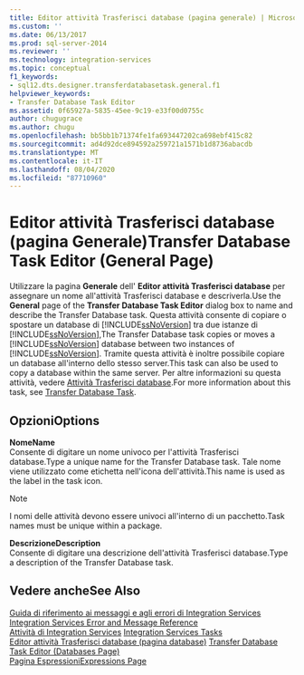 ```yaml
---
title: Editor attività Trasferisci database (pagina generale) | Microsoft Docs
ms.custom: ''
ms.date: 06/13/2017
ms.prod: sql-server-2014
ms.reviewer: ''
ms.technology: integration-services
ms.topic: conceptual
f1_keywords:
- sql12.dts.designer.transferdatabasetask.general.f1
helpviewer_keywords:
- Transfer Database Task Editor
ms.assetid: 0f65927a-5835-45ee-9c19-e33f00d0755c
author: chugugrace
ms.author: chugu
ms.openlocfilehash: bb5bb1b71374fe1fa693447202ca698ebf415c82
ms.sourcegitcommit: ad4d92dce894592a259721a1571b1d8736abacdb
ms.translationtype: MT
ms.contentlocale: it-IT
ms.lasthandoff: 08/04/2020
ms.locfileid: "87710960"
---
```

# <a name="transfer-database-task-editor-general-page"></a><span data-ttu-id="4d6ec-102">Editor attività Trasferisci database (pagina Generale)</span><span class="sxs-lookup"><span data-stu-id="4d6ec-102">Transfer Database Task Editor (General Page)</span></span>
  <span data-ttu-id="4d6ec-103">Utilizzare la pagina **Generale** dell' **Editor attività Trasferisci database** per assegnare un nome all'attività Trasferisci database e descriverla.</span><span class="sxs-lookup"><span data-stu-id="4d6ec-103">Use the **General** page of the **Transfer Database Task Editor** dialog box to name and describe the Transfer Database task.</span></span> <span data-ttu-id="4d6ec-104">Questa attività consente di copiare o spostare un database di [!INCLUDE[ssNoVersion](../includes/ssnoversion-md.md)] tra due istanze di [!INCLUDE[ssNoVersion](../includes/ssnoversion-md.md)],</span><span class="sxs-lookup"><span data-stu-id="4d6ec-104">The Transfer Database task copies or moves a [!INCLUDE[ssNoVersion](../includes/ssnoversion-md.md)] database between two instances of [!INCLUDE[ssNoVersion](../includes/ssnoversion-md.md)].</span></span> <span data-ttu-id="4d6ec-105">Tramite questa attività è inoltre possibile copiare un database all'interno dello stesso server.</span><span class="sxs-lookup"><span data-stu-id="4d6ec-105">This task can also be used to copy a database within the same server.</span></span> <span data-ttu-id="4d6ec-106">Per altre informazioni su questa attività, vedere [Attività Trasferisci database](control-flow/transfer-database-task.md).</span><span class="sxs-lookup"><span data-stu-id="4d6ec-106">For more information about this task, see [Transfer Database Task](control-flow/transfer-database-task.md).</span></span>  
  
## <a name="options"></a><span data-ttu-id="4d6ec-107">Opzioni</span><span class="sxs-lookup"><span data-stu-id="4d6ec-107">Options</span></span>  
 <span data-ttu-id="4d6ec-108">**Nome**</span><span class="sxs-lookup"><span data-stu-id="4d6ec-108">**Name**</span></span>  
 <span data-ttu-id="4d6ec-109">Consente di digitare un nome univoco per l'attività Trasferisci database.</span><span class="sxs-lookup"><span data-stu-id="4d6ec-109">Type a unique name for the Transfer Database task.</span></span> <span data-ttu-id="4d6ec-110">Tale nome viene utilizzato come etichetta nell'icona dell'attività.</span><span class="sxs-lookup"><span data-stu-id="4d6ec-110">This name is used as the label in the task icon.</span></span>  
  
> [!NOTE]  
>  <span data-ttu-id="4d6ec-111">I nomi delle attività devono essere univoci all'interno di un pacchetto.</span><span class="sxs-lookup"><span data-stu-id="4d6ec-111">Task names must be unique within a package.</span></span>  
  
 <span data-ttu-id="4d6ec-112">**Descrizione**</span><span class="sxs-lookup"><span data-stu-id="4d6ec-112">**Description**</span></span>  
 <span data-ttu-id="4d6ec-113">Consente di digitare una descrizione dell'attività Trasferisci database.</span><span class="sxs-lookup"><span data-stu-id="4d6ec-113">Type a description of the Transfer Database task.</span></span>  
  
## <a name="see-also"></a><span data-ttu-id="4d6ec-114">Vedere anche</span><span class="sxs-lookup"><span data-stu-id="4d6ec-114">See Also</span></span>  
 <span data-ttu-id="4d6ec-115">[Guida di riferimento ai messaggi e agli errori di Integration Services](../../2014/integration-services/integration-services-error-and-message-reference.md) </span><span class="sxs-lookup"><span data-stu-id="4d6ec-115">[Integration Services Error and Message Reference](../../2014/integration-services/integration-services-error-and-message-reference.md) </span></span>  
 <span data-ttu-id="4d6ec-116">[Attività di Integration Services](control-flow/integration-services-tasks.md) </span><span class="sxs-lookup"><span data-stu-id="4d6ec-116">[Integration Services Tasks](control-flow/integration-services-tasks.md) </span></span>  
 <span data-ttu-id="4d6ec-117">[Editor attività Trasferisci database &#40;pagina database&#41;](../../2014/integration-services/transfer-database-task-editor-databases-page.md) </span><span class="sxs-lookup"><span data-stu-id="4d6ec-117">[Transfer Database Task Editor &#40;Databases Page&#41;](../../2014/integration-services/transfer-database-task-editor-databases-page.md) </span></span>  
 [<span data-ttu-id="4d6ec-118">Pagina Espressioni</span><span class="sxs-lookup"><span data-stu-id="4d6ec-118">Expressions Page</span></span>](expressions/expressions-page.md)  
  
  
